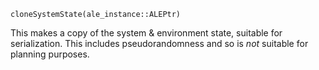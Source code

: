 ```
cloneSystemState(ale_instance::ALEPtr)
```

This makes a copy of the system & environment state, suitable for serialization. This includes pseudorandomness and so is *not* suitable for planning purposes.
